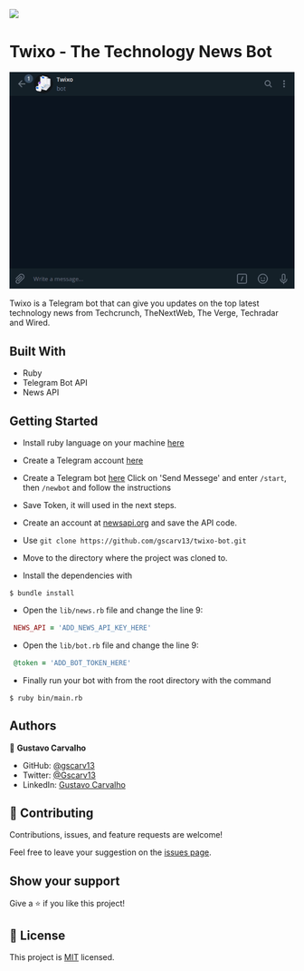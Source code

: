 ![](https://img.shields.io/badge/Microverse-blueviolet)

# Twixo - The Technology News Bot

![demo](./assets/demo.gif)

Twixo is a Telegram bot that can give you updates on the top latest technology news from Techcrunch, TheNextWeb, The Verge, Techradar and Wired.

## Built With

- Ruby
- Telegram Bot API
- News API

<!-- ## Live Demo

Visit the live version on the link above.

[link]() -->


## Getting Started

- Install ruby language on your machine [here](https://www.ruby-lang.org/en/downloads/)
- Create a Telegram account [here](https://web.telegram.org/#/login) 
- Create a Telegram bot [here](https://t.me/botfather) Click on 'Send Messege' and enter `/start`, then `/newbot` and follow the instructions
- Save Token, it will used in the next steps.
- Create an account at [newsapi.org](https://newsapi.org/) and save the API code.

- Use `git clone https://github.com/gscarv13/twixo-bot.git`
- Move to the directory where the project was cloned to. 
- Install the dependencies with
```terminal
$ bundle install
```
- Open the `lib/news.rb` file and change the line 9:
 ```ruby
  NEWS_API = 'ADD_NEWS_API_KEY_HERE'
 ```
- Open the `lib/bot.rb` file and change the line 9:
 ```ruby
  @token = 'ADD_BOT_TOKEN_HERE'
 ```
- Finally run your bot with from the root directory with the command
```terminal
$ ruby bin/main.rb
```

## Authors

👤 **Gustavo Carvalho**

- GitHub: [@gscarv13](https://github.com/gscarv13)
- Twitter: [@Gscarv13](https://twitter.com/Gscarv13)
- LinkedIn: [Gustavo Carvalho](https://www.linkedin.com/in/gustavo-silva-de-carvalho-72998a156/)

## 🤝 Contributing

Contributions, issues, and feature requests are welcome!

Feel free to leave your suggestion on the [issues page](https://github.com/gscarv13/HTML-CSS-Capstone/issues).

## Show your support

Give a ⭐️ if you like this project!

## 📝 License

This project is [MIT](https://opensource.org/licenses/mit-license.php) licensed.
